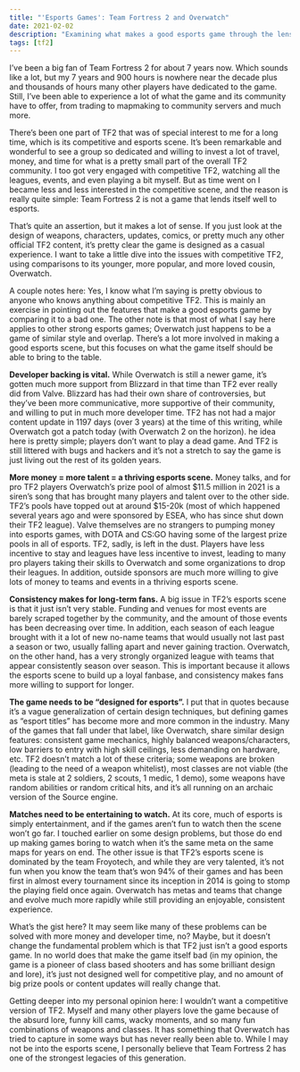 ```yaml
---
title: "'Esports Games': Team Fortress 2 and Overwatch"
date: 2021-02-02
description: "Examining what makes a good esports game through the lens of a bad esports game, featuring Team Fortress 2."
tags: [tf2]
---
```


I’ve been a big fan of Team Fortress 2 for about 7 years now. Which sounds like a lot, but my 7 years and 900 hours is nowhere near the decade plus and thousands of hours many other players have dedicated to the game. Still, I’ve been able to experience a lot of what the game and its community have to offer, from trading to mapmaking to community servers and much more.

There’s been one part of TF2 that was of special interest to me for a long time, which is its competitive and esports scene. It’s been remarkable and wonderful to see a group so dedicated and willing to invest a lot of travel, money, and time for what is a pretty small part of the overall TF2 community. I too got very engaged with competitive TF2, watching all the leagues, events, and even playing a bit myself. But as time went on I became less and less interested in the competitive scene, and the reason is really quite simple: Team Fortress 2 is not a game that lends itself well to esports.

That’s quite an assertion, but it makes a lot of sense. If you just look at the design of weapons, characters, updates, comics, or pretty much any other official TF2 content, it’s pretty clear the game is designed as a casual experience. I want to take a little dive into the issues with competitive TF2, using comparisons to its younger, more popular, and more loved cousin, Overwatch. 

A couple notes here: Yes, I know what I’m saying is pretty obvious to anyone who knows anything about competitive TF2. This is mainly an exercise in pointing out the features that make a good esports game by comparing it to a bad one. The other note is that most of what I say here applies to other strong esports games; Overwatch just happens to be a game of similar style and overlap. There’s a lot more involved in making a good esports scene, but this focuses on what the game itself should be able to bring to the table.

**Developer backing is vital.**
While Overwatch is still a newer game, it’s gotten much more support from Blizzard in that time than TF2 ever really did from Valve. Blizzard has had their own share of controversies, but they’ve been more communicative, more supportive of their community, and willing to put in much more developer time. TF2 has not had a major content update in 1197 days (over 3 years) at the time of this writing, while Overwatch got a patch today (with Overwatch 2 on the horizon). he idea here is pretty simple; players don’t want to play a dead game. And TF2 is still littered with bugs and hackers and it’s not a stretch to say the game is just living out the rest of its golden years.

**More money = more talent = a thriving esports scene.**
Money talks, and for pro TF2 players Overwatch’s prize pool of almost $11.5 million in 2021 is a siren’s song that has brought many players and talent over to the other side. TF2’s pools have topped out at around $15-20k (most of which happened several years ago and were sponsored by ESEA, who has since shut down their TF2 league). Valve themselves are no strangers to pumping money into esports games, with DOTA and CS:GO having some of the largest prize pools in all of esports. TF2, sadly, is left in the dust. Players have less incentive to stay and leagues have less incentive to invest, leading to many pro players taking their skills to Overwatch and some organizations to drop their leagues. In addition, outside sponsors are much more willing to give lots of money to teams and events in a thriving esports scene.

**Consistency makes for long-term fans.**
A big issue in TF2’s esports scene is that it just isn’t very stable. Funding and venues for most events are barely scraped together by the community, and the amount of those events has been decreasing over time. In addition, each season of each league brought with it a lot of new no-name teams that would usually not last past a season or two, usually falling apart and never gaining traction. Overwatch, on the other hand, has a very strongly organized league with teams that appear consistently season over season. This is important because it allows the esports scene to build up a loyal fanbase, and consistency makes fans more willing to support for longer.

**The game needs to be “designed for esports”.**
I put that in quotes because it’s a vague generalization of certain design techniques, but defining games as “esport titles” has become more and more common in the industry. Many of the games that fall under that label, like Overwatch, share similar design features: consistent game mechanics, highly balanced weapons/characters, low barriers to entry with high skill ceilings, less demanding on hardware, etc. TF2 doesn’t match a lot of these criteria; some weapons are broken (leading to the need of a weapon whitelist), most classes are not viable (the meta is stale at 2 soldiers, 2 scouts, 1 medic, 1 demo), some weapons have random abilities or random critical hits, and it’s all running on an archaic version of the Source engine. 

**Matches need to be entertaining to watch.**
At its core, much of esports is simply entertainment, and if the games aren’t fun to watch then the scene won’t go far. I touched earlier on some design problems, but those do end up making games boring to watch when it’s the same meta on the same maps for years on end. The other issue is that TF2’s esports scene is dominated by the team Froyotech, and while they are very talented, it’s not fun when you know the team that’s won 94% of their games and has been first in almost every tournament since its inception in 2014 is going to stomp the playing field once again. Overwatch has metas and teams that change and evolve much more rapidly while still providing an enjoyable, consistent experience.

What’s the gist here? It may seem like many of these problems can be solved with more money and developer time, no? Maybe, but it doesn’t change the fundamental problem which is that TF2 just isn’t a good esports game. In no world does that make the game itself bad (in my opinion, the game is a pioneer of class based shooters and has some brilliant design and lore), it’s just not designed well for competitive play, and no amount of big prize pools or content updates will really change that.

Getting deeper into my personal opinion here: I wouldn’t want a competitive version of TF2. Myself and many other players love the game because of the absurd lore, funny kill cams, wacky moments, and so many fun combinations of weapons and classes. It has something that Overwatch has tried to capture in some ways but has never really been able to. While I may not be into the esports scene, I personally believe that Team Fortress 2 has one of the strongest legacies of this generation.
